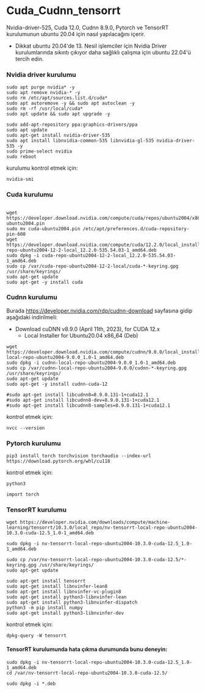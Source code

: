 # Cuda_Cudnn_tensorrt

Nvidia-driver-525, Cuda 12.0, Cudnn 8.9.0, Pytorch ve TensorRT kurulumunun ubuntu 20.04 için nasıl yapılacağını içerir.
- Dikkat ubuntu 20.04'de 13. Nesil işlemciler için Nvidia Driver kurulumlarında sıkıntı çıkıyor daha sağlıklı çalışma için ubuntu 22.04'ü tercih edin.

### Nvidia driver kurulumu
```shell
sudo apt purge nvidia* -y
sudo apt remove nvidia-* -y
sudo rm /etc/apt/sources.list.d/cuda*
sudo apt autoremove -y && sudo apt autoclean -y
sudo rm -rf /usr/local/cuda*
sudo apt update && sudo apt upgrade -y

sudo add-apt-repository ppa:graphics-drivers/ppa
sudo apt update
sudo apt-get install nvidia-driver-535
sudo apt install libnvidia-common-535 libnvidia-gl-535 nvidia-driver-535 -y
sudo prime-select nvidia
sudo reboot
```
kurulumu kontrol etmek için:
```
nvidia-smi
```

### Cuda kurulumu 

```shell

wget https://developer.download.nvidia.com/compute/cuda/repos/ubuntu2004/x86_64/cuda-ubuntu2004.pin
sudo mv cuda-ubuntu2004.pin /etc/apt/preferences.d/cuda-repository-pin-600
wget https://developer.download.nvidia.com/compute/cuda/12.2.0/local_installers/cuda-repo-ubuntu2004-12-2-local_12.2.0-535.54.03-1_amd64.deb
sudo dpkg -i cuda-repo-ubuntu2004-12-2-local_12.2.0-535.54.03-1_amd64.deb
sudo cp /var/cuda-repo-ubuntu2004-12-2-local/cuda-*-keyring.gpg /usr/share/keyrings/
sudo apt-get update
sudo apt-get -y install cuda
```
### Cudnn kurulumu

Burada https://developer.nvidia.com/rdp/cudnn-download sayfasına gidip aşağıdaki indirilmeli:

- Download cuDNN v8.9.0 (April 11th, 2023), for CUDA 12.x
  - Local Installer for Ubuntu20.04 x86_64 (Deb)

```shell
wget https://developer.download.nvidia.com/compute/cudnn/9.0.0/local_installers/cudnn-local-repo-ubuntu2004-9.0.0_1.0-1_amd64.deb
sudo dpkg -i cudnn-local-repo-ubuntu2004-9.0.0_1.0-1_amd64.deb
sudo cp /var/cudnn-local-repo-ubuntu2004-9.0.0/cudnn-*-keyring.gpg /usr/share/keyrings/
sudo apt-get update
sudo apt-get -y install cudnn-cuda-12

#sudo apt-get install libcudnn8=8.9.0.131-1+cuda12.1
#sudo apt-get install libcudnn8-dev=8.9.0.131-1+cuda12.1
#sudo apt-get install libcudnn8-samples=8.9.0.131-1+cuda12.1
```

kontrol etmek için:
```
nvcc --version
```

### Pytorch kurulumu

```
pip3 install torch torchvision torchaudio --index-url https://download.pytorch.org/whl/cu118
```

kontrol etmek için:
```
python3

import torch
```
### TensorRT kurulumu

```
wget https://developer.nvidia.com/downloads/compute/machine-learning/tensorrt/10.3.0/local_repo/nv-tensorrt-local-repo-ubuntu2004-10.3.0-cuda-12.5_1.0-1_amd64.deb

sudo dpkg -i nv-tensorrt-local-repo-ubuntu2004-10.3.0-cuda-12.5_1.0-1_amd64.deb

sudo cp /var/nv-tensorrt-local-repo-ubuntu2004-10.3.0-cuda-12.5/*-keyring.gpg /usr/share/keyrings/
sudo apt-get update

sudo apt-get install tensorrt
sudo apt-get install libnvinfer-lean8
sudo apt-get install libnvinfer-vc-plugin8
sudo apt-get install python3-libnvinfer-lean
sudo apt-get install python3-libnvinfer-dispatch
python3 -m pip install numpy
sudo apt-get install python3-libnvinfer-dev
```

kontrol etmek için:
```
dpkg-query -W tensorrt
```

#### TensorRT kurulumunda hata çıkma durumunda bunu deneyin:

```
sudo dpkg -i nv-tensorrt-local-repo-ubuntu2004-10.3.0-cuda-12.5_1.0-1_amd64.deb
cd /var/nv-tensorrt-local-repo-ubuntu2004-10.3.0-cuda-12.5/

sudo dpkg -i *.deb
```
